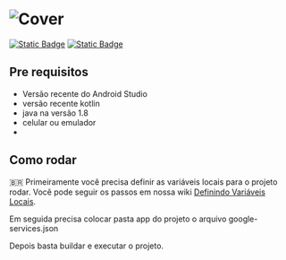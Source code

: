 # ![Cover](https://github.com/filipecancio/marvel-characters/assets/13178261/135364c5-1d52-43d8-baa0-b1d8cd59dfcb)
[![Static Badge](https://img.shields.io/badge/figma-prototype-red?style=for-the-badge)](https://www.figma.com/community/file/1385981717628892916/marvel-characters)
[![Static Badge](https://img.shields.io/badge/challenge-description-blue?style=for-the-badge)](https://github.com/filipecancio/marvel-characters/issues/1)

## Pre requisitos
- Versão recente do Android Studio
- versão recente kotlin
- java na versão 1.8
- celular ou emulador
- 
## Como rodar

🇧🇷 Primeiramente você precisa definir as variáveis locais para o projeto rodar. Você pode seguir os passos em nossa wiki [Definindo Variáveis Locais](https://github.com/filipecancio/marvel-characters/wiki/Setting-Local-Variables).

Em seguida precisa colocar pasta app do projeto o arquivo google-services.json

Depois basta buildar e executar o projeto.
